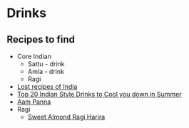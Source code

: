 # Drinks

## Recipes to find

* Core Indian
    * Sattu - drink
    * Amla - drink
    * Ragi
* [Lost recipes of India](https://mamasecretrecipes.ca/category/lost-recipes-of-india/)
* [Top 20 Indian Style Drinks to Cool you down in Summer](https://crazymasalafood.com/top-20-indian-style-drinks-cool-summer/)
* [Aam Panna](https://www.vegrecipesofindia.com/aam-panna-recipe-aam-panna/)
* Ragi
    * [Sweet Almond Ragi Harira](https://mamasecretrecipes.ca/sweet-almond-ragi-harira/)
